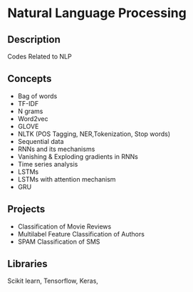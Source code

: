# Natural Language Processing

## Description

Codes Related to NLP

## Concepts
- Bag of words
- TF-IDF
- N grams
- Word2vec
- GLOVE
- NLTK (POS Tagging, NER,Tokenization, Stop words)
- Sequential data
- RNNs and its mechanisms
- Vanishing & Exploding gradients in RNNs
- Time series analysis
- LSTMs
- LSTMs with attention mechanism
- GRU

## Projects
- Classification of Movie Reviews
- Multilabel Feature Classification of Authors
- SPAM Classification of SMS

## Libraries
Scikit learn, Tensorflow, Keras, 


